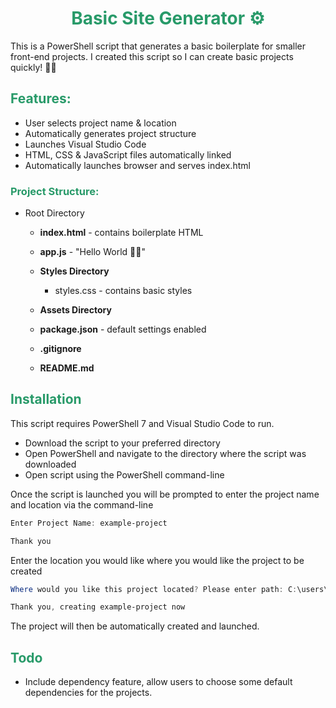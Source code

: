 <h1 align="center" style="color:#289a69">Basic Site Generator ⚙</h1>

This is a PowerShell script that generates a basic boilerplate for smaller front-end projects. I created this script so I can create basic projects quickly! 🐱‍🏍


<h2 align="left" style="color:#289a69">Features:</h2>

* User selects project name & location
* Automatically generates project structure
* Launches Visual Studio Code 
* HTML, CSS & JavaScript files automatically linked
* Automatically launches browser and serves index.html
 
<h3 align="left" style="color:#289a69">Project Structure:</h3>

* Root Directory
    
    * **index.html** - contains boilerplate HTML
    * **app.js** - "Hello World 👋🏼"
    * **Styles Directory** 
        
        * styles.css - contains basic styles
    * **Assets Directory**
    * **package.json** - default settings enabled
    * **.gitignore** 
    * **README.md**

<h2 align="left" style="color:#289a69">Installation</h2>

This script requires PowerShell 7 and Visual Studio Code to run.   

* Download the script to your preferred directory
* Open PowerShell and navigate to the directory where the script was downloaded
* Open script using the PowerShell command-line

Once the script is launched you will be prompted to enter the project name 
and location via the command-line
```powershell
Enter Project Name: example-project

Thank you
```
Enter the location you would like where you would like the project to be created
```powershell
Where would you like this project located? Please enter path: C:\users\example\

Thank you, creating example-project now
```

The project will then be automatically created and launched. 

<h2 align="left" style="color:#289a69">Todo</h2>

* Include dependency feature, allow users to choose some default dependencies for the projects.
